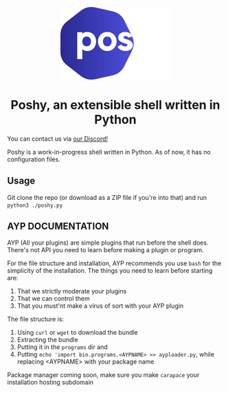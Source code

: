 <center>
	<img title="Poshy" alt="Poshy" src="images/poshy-logo.png" width="256">
	<h1>Poshy, an extensible shell written in Python</h1>
</center>

You can contact us via <a href="https://discord.gg/R5ExvA63Jz">our Discord!</a>

Poshy is a work-in-progress shell written in Python. As of now, it has no configuration files.

## Usage
Git clone the repo (or download as a ZIP file if you're into that) and run `python3 ./poshy.py`

## AYP DOCUMENTATION
AYP (All your plugins) are simple plugins that run before the shell does. There's not API you need to learn before making a plugin or program.

For the file structure and installation, AYP recommends you use `bash` for the simplicity of the installation. The things you need to learn before starting are:

1. That we strictly moderate your plugins
2. That we can control them
3. That you must'nt make a virus of sort with your AYP plugin

The file structure is:

1. Using `curl` or `wget` to download the bundle
2. Extracting the bundle
3. Putting it in the `programs` dir and
4. Putting ```echo 'import bin.programs.<AYPNAME> >> ayploader.py```, while replacing \<AYPNAME> with your package name

Package manager coming soon, make sure you make `carapace` your installation hosting subdomain 
